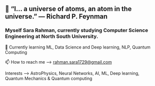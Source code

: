 <!--
**sararahman1729/sararahman1729** is a ✨ _special_ ✨ repository because its `README.md` (this file) appears on your GitHub profile.

Here are some ideas to get you started:

- 🔭 I’m currently working on ...
- 🌱 I’m currently learning ...
- 👯 I’m looking to collaborate on ...
- 🤔 I’m looking for help with ...
- 💬 Ask me about ...
- 📫 How to reach me: ...
- 😄 Pronouns: ...
- ⚡ Fun fact: ...
-->

## 💬 “I... a universe of atoms, an atom in the universe.” ― Richard P. Feynman

### Myself Sara Rahman, currently studying Computer Science Engineering at North South University.

🧠 Currently learning ML, Data Science and Deep learning, NLP, Quantum Computing

📫 How to reach me --> rahman.sara1729@gmail.com

Interests --> AstroPhysics, Neural Networks, AI, ML, Deep learning, Quantum Mechanics & Quantum computing





